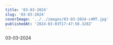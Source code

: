 ```yaml
---
title: '03-03-2024'
slug: '03-03-2024'
coverImage: '../../images/03-03-2024-c4MT.jpg'
publishedAt: '2024-03-03T17:47:50.328Z'
---
```


03-03-2024